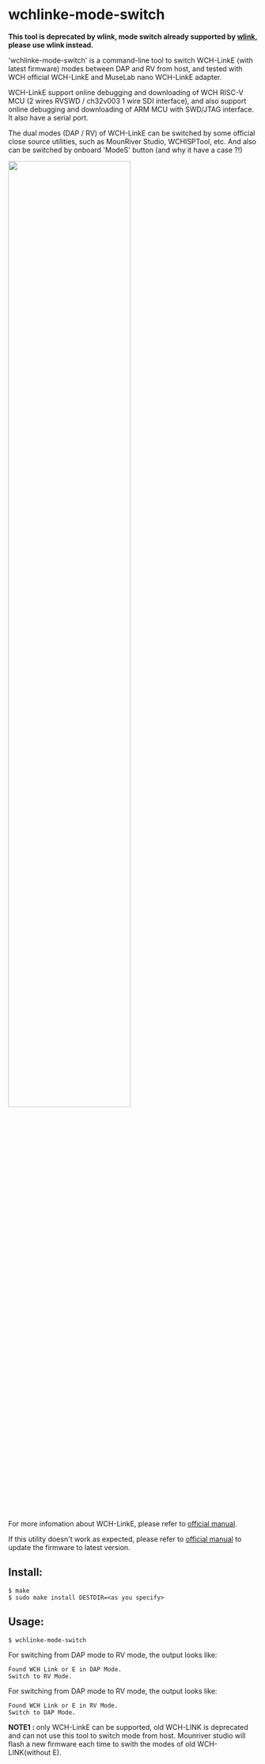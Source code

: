 # wchlinke-mode-switch

**This tool is deprecated by wlink, mode switch already supported by [wlink](https://github.com/ch32-rs/wlink), please use wlink instead.**

'wchlinke-mode-switch' is a command-line tool to switch WCH-LinkE (with latest firmware) modes between DAP and RV from host, and tested with WCH official WCH-LinkE and MuseLab nano WCH-LinkE adapter.
 
WCH-LinkE support online debugging and downloading of WCH RISC-V MCU (2 wires RVSWD / ch32v003 1 wire SDI interface), and also support online debugging and downloading of ARM MCU with SWD/JTAG interface. It also have a serial port.

The dual modes (DAP / RV) of WCH-LinkE can be switched by some official close source utilities, such as MounRiver Studio, WCHISPTool, etc. And also can be switched by onboard 'ModeS' button (and why it have a case ?!)

<img src="./wch-linke.png" width=70%/>

For more infomation about WCH-LinkE, please refer to [official manual](http://www.wch-ic.com/downloads/WCH-LinkUserManual_PDF.html).

If this utility doesn't work as expected, please refer to [official manual](http://www.wch-ic.com/downloads/WCH-LinkUserManual_PDF.html) to update the firmware to latest version.

## Install:
```
$ make
$ sudo make install DESTDIR=<as you specify>
```

## Usage:
```
$ wchlinke-mode-switch
```

For switching from DAP mode to RV mode, the output looks like:
```
Found WCH Link or E in DAP Mode.
Switch to RV Mode.
```

For switching from DAP mode to RV mode, the output looks like:
```
Found WCH Link or E in RV Mode.
Switch to DAP Mode.
```

**NOTE1 :** only WCH-LinkE can be supported, old WCH-LINK is deprecated and can not use this tool to switch mode from host. Mounriver studio will flash a new firmware each time to swith the modes of old WCH-LINK(without E).
